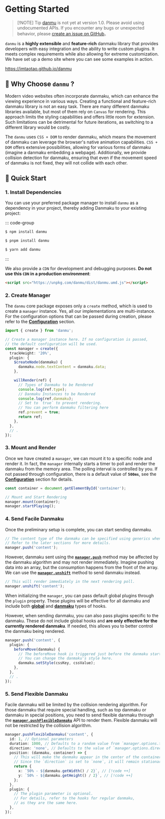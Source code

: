 # Getting Started

> [!NOTE] Tip
> <a href="https://www.npmjs.com/package/danmu">danmu</a> is not yet at version 1.0. Please avoid using undocumented APIs. If you encounter any bugs or unexpected behavior, please <a href="https://github.com/imtaotao/danmu/issues/new">create an issue on GitHub</a>。

`danmu` is a **highly extensible** and **feature-rich** danmaku library that provides developers with easy integration and the ability to write custom plugins. It meets complex requirements while also allowing for extreme customization. We have set up a demo site where you can see some examples in action.

https://imtaotao.github.io/danmu

## 🎯 Why Choose `danmu` ?

Modern video websites often incorporate danmaku, which can enhance the viewing experience in various ways. Creating a functional and feature-rich danmaku library is not an easy task. There are many different danmaku libraries available, but most of them rely on `Canvas` for rendering. This approach limits the styling capabilities and offers little room for extension. Such limitations can be detrimental for future iterations, as switching to a different library would be costly.

The `danmu` uses `CSS + DOM` to render danmaku, which means the movement of danmaku can leverage the browser's native animation capabilities. `CSS + DOM` offers extensive possibilities, allowing for various forms of danmaku (imagine a danmaku embedding a webpage). Additionally, we provide collision detection for danmaku, ensuring that even if the movement speed of danmaku is not fixed, they will not collide with each other.

## 🚀 Quick Start

### 1. Install Dependencies

You can use your preferred package manager to install `danmu` as a dependency in your project, thereby adding Danmaku to your existing project:

::: code-group

```sh [npm]
$ npm install danmu
```

```sh [pnpm]
$ pnpm install danmu
```

```sh [yarn]
$ yarn add danmu
```

:::

We also provide a `CDN` for development and debugging purposes. **Do not use this `CDN` in a production environment**:

```html
<script src="https://unpkg.com/danmu/dist/danmu.umd.js"></script>
```

### 2. Create Manager

The `danmu` core package exposes only a `create` method, which is used to create a `manager` instance. Yes, all our implementations are multi-instance. For the configuration options that can be passed during creation, please refer to the [**Configuration**](../reference/manager-configuration) section.

```ts {9}
import { create } from 'danmu';

// Create a manager instance here. If no configuration is passed,
// the default configuration will be used.
const manager = create({
  trackHeight: '20%',
  plugin: {
    $createNode(danmaku) {
      danmaku.node.textContent = danmaku.data;
    },

    willRender(ref) {
      // Types of Danmaku to be Rendered
      console.log(ref.type);
      // Danmaku Instances to be Rendered
      console.log(ref.danmaku);
      // Set to `true` to prevent rendering.
      // You can perform danmaku filtering here
      ref.prevent = true;
      return ref;
    },
  },
  // .
});
```

### 3. Mount and Render

Once we have created a `manager`, we can mount it to a specific node and render it. In fact, the `manager` internally starts a timer to poll and render the danmaku from the memory area. The polling interval is controlled by you. If not passed through configuration, there is a default value of **`500ms`**, see the [**Configuration**](../reference/manager-configuration) section for details.

```ts
const container = document.getElementById('container');

// Mount and Start Rendering
manager.mount(container);
manager.startPlaying();
```

### 4. Send Facile Danmaku

Once the preliminary setup is complete, you can start sending danmaku.

```ts
// The content type of the danmaku can be specified using generics when creating the manager.
// Refer to the later sections for more details.
manager.push('content');
```

However, danmaku sent using the [**`manager.push`**](../reference/manager-api/#manager-push) method may be affected by the danmaku algorithm and may not render immediately. Imagine pushing data into an array, but the consumption happens from the front of the array. We can use the [**`manager.unshift`**](../reference/manager-api/#manager-unshift) method to send danmaku instead.

```ts
// This will render immediately in the next rendering poll.
manager.unshift('content');
```

When initializing the `manager`, you can pass default global plugins through the `plugin` property. These plugins will be effective for all danmaku and include both [**global**](../reference/manager-hooks) and [**danmaku**](../reference/danmaku-hooks) types of hooks.

However, when sending danmaku, you can also pass plugins specific to the danmaku. These do not include global hooks and **are only effective for the currently rendered danmaku**. If needed, this allows you to better control the danmaku being rendered.

```ts
manager.push('content', {
  plugin: {
    beforeMove(danmaku) {
      // The beforeMove hook is triggered just before the danmaku starts moving.
      // You can change the danmaku's style here.
      danmaku.setStyle(cssKey, cssValue);
    },
  },
  // .
});
```

### 5. Send Flexible Danmaku

Facile danmaku will be limited by the collision rendering algorithm. For those danmaku that require special handling, such as top danmaku or danmaku in special positions, you need to send flexible danmaku through the [**`manager.pushFlexibleDanmaku`**](../reference/manager-api/#manager-pushflexibledanmaku) API to render them. Flexible danmaku will not be restricted by the collision algorithm.

```ts
manager.pushFlexibleDanmaku('content', {
  id: 1, // Optional parameters
  duration: 1000, // Defaults to a random value from `manager.options.times`
  direction: 'none', // Defaults to the value of `manager.options.direction`
  position: (danmaku, container) => {
    // This will make the danmaku appear in the center of the container.
    // Since the `direction` is set to `none`, it will remain stationary for `1s`
    return {
      x: `50% - ${danmaku.getWidth() / 2}`, // [!code ++]
      y: `50% - ${danmaku.getHeight() / 2}`, // [!code ++]
    };
  },
  plugin: {
    // The plugin parameter is optional.
    // For details, refer to the hooks for regular danmaku,
    // as they are the same here.
  },
});
```
